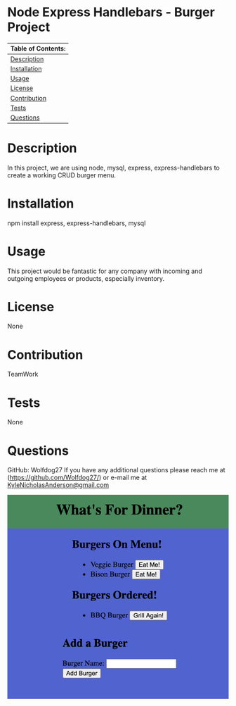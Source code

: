 # Node Express Handlebars - Burger Project

Table of Contents: |
------------- |
[Description](#description)|
[Installation](#installation)|
[Usage](#usage)|
[License](#license)|
[Contribution](#contribution)|
[Tests](#tests)|
[Questions](#questions)|

# Description
In this project, we are using node, mysql, express, express-handlebars to create a working CRUD burger menu.

# Installation
npm install express, express-handlebars, mysql

# Usage
This project would be fantastic for any company with incoming and outgoing employees or products, especially inventory.

# License
None

# Contribution
TeamWork

# Tests
None

# Questions
GitHub: Wolfdog27
If you have any additional questions please reach me at (https://github.com/Wolfdog27/) or e-mail me at KyleNicholasAnderson@gmail.com

![Screenshot](screenshot.png)
